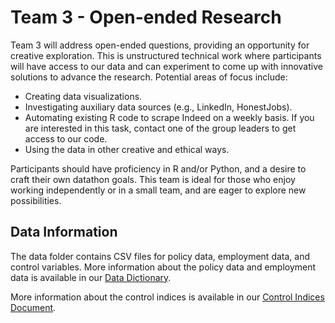 # Team 3 - Open-ended Research

Team 3 will address open-ended questions, providing an opportunity for creative exploration. This is unstructured technical work where participants will have access to our data and can experiment to come up with innovative solutions to advance the research. Potential areas of focus include:

- Creating data visualizations.
- Investigating auxiliary data sources (e.g., LinkedIn, HonestJobs).
- Automating existing R code to scrape Indeed on a weekly basis. If you are interested in this task, contact one of the group leaders to get access to our code.
- Using the data in other creative and ethical ways.

Participants should have proficiency in R and/or Python, and a desire to craft their own datathon goals. This team is ideal for those who enjoy working independently or in a small team, and are eager to explore new possibilities.

## Data Information

The data folder contains CSV files for policy data, employment data, and control variables. More information about the policy data and employment data is available in our [Data Dictionary](https://docs.google.com/spreadsheets/d/1VbutYvZOGIS0qojCwlT2sB3g-VvLy21PI122Rpc1SPU/edit?usp=sharing).

More information about the control indices is available in our [Control Indices Document](https://docs.google.com/document/d/16_gYHG57flQgu6YRSiOTuc0yQpp4iOS4yA6-Fw9eskI/edit?usp=sharing).


